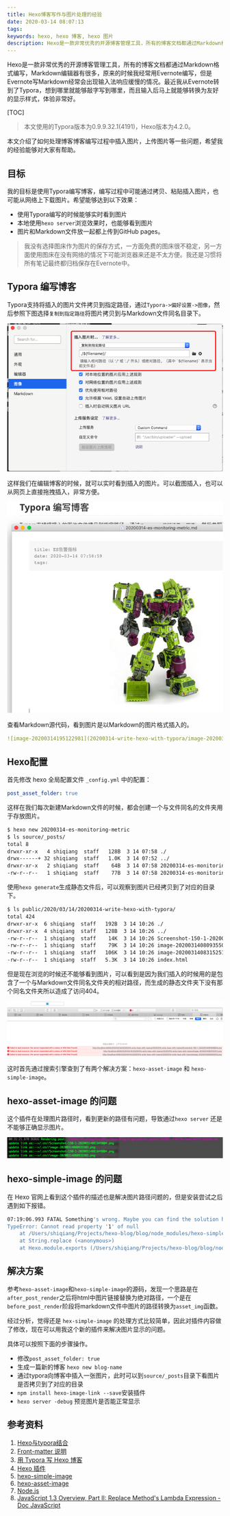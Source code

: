 ```yaml
---
title: Hexo博客写作与图片处理的经验
date: 2020-03-14 08:07:13
tags:
keywords: hexo, hexo 博客, hexo 图片
description: Hexo是一款非常优秀的开源博客管理工具，所有的博客文档都通过Markdown格式编写，Markdown编辑器有很多，原来的时候我经常用Evernote编写，但是Evernote写Markdown经常会出现输入法响应缓慢的情况。最近我从Evernote转到了Typora，想到哪里就能够敲字写到哪里，而且输入后马上就能够转换为友好的显示样式，体验非常好。
---
```


Hexo是一款非常优秀的开源博客管理工具，所有的博客文档都通过Markdown格式编写，Markdown编辑器有很多，原来的时候我经常用Evernote编写，但是Evernote写Markdown经常会出现输入法响应缓慢的情况。最近我从Evernote转到了Typora，想到哪里就能够敲字写到哪里，而且输入后马上就能够转换为友好的显示样式，体验非常好。

<!-- more -->

[TOC]

> 本文使用的Typora版本为0.9.9.32.1(4191)，Hexo版本为4.2.0。

本文介绍了如何处理博客博客编写过程中插入图片，上传图片等一些问题，希望我的经验能够对大家有帮助。

## 目标

我的目标是使用Typora编写博客，编写过程中可能通过拷贝、粘贴插入图片，也可能从网络上下载图片。希望能够达到以下效果：

* 使用Typora编写的时候能够实时看到图片
* 本地使用`hexo server`浏览效果时，也能够看到图片
* 图片和Markdown文件放一起都上传到GitHub pages。

> 我没有选择图床作为图片的保存方式，一方面免费的图床很不稳定，另一方面使用图床在没有网络的情况下可能浏览器来还是不太方便。我还是习惯将所有笔记最终都归档保存在Evernote中。

## Typora 编写博客

Typora支持将插入的图片文件拷贝到指定路径，通过`Typora->偏好设置->图像`，然后参照下图选择`复制到指定路径`将图片拷贝到与Markdown文件同名目录下。

![image-20200314080935503](20200314-write-hexo-with-typora/image-20200314080935503.png)

这样我们在编辑博客的时候，就可以实时看到插入的图片。可以截图插入，也可以从网页上直接拖拽插入，非常方便。

![image-20200314195122981](20200314-write-hexo-with-typora/image-20200314195122981.png)

查看Markdown源代码，看到图片是以Markdown的图片格式插入的。

```yaml
![image-20200314195122981](20200314-write-hexo-with-typora/image-20200314195122981.png)
```



## Hexo配置

首先修改 hexo 全局配置文件 `_config.yml` 中的配置：

```yaml
post_asset_folder: true
```
这样在我们每次新建Markdown文件的时候，都会创建一个与文件同名的文件夹用于存放图片。
```sh
$ hexo new 20200314-es-monitoring-metric
$ ls source/_posts/
total 8
drwxr-xr-x   4 shiqiang  staff   128B  3 14 07:58 ./
drwx------+ 32 shiqiang  staff   1.0K  3 14 07:52 ../
drwxr-xr-x   2 shiqiang  staff    64B  3 14 07:58 20200314-es-monitoring-metric/
-rw-r--r--   1 shiqiang  staff    77B  3 14 07:58 20200314-es-monitoring-metric.md
```

使用`hexo generate`生成静态文件后，可以观察到图片已经拷贝到了对应的目录下。

```sh
$ ls public/2020/03/14/20200314-write-hexo-with-typora/
total 424
drwxr-xr-x  6 shiqiang  staff   192B  3 14 10:26 ./
drwxr-xr-x  4 shiqiang  staff   128B  3 14 10:26 ../
-rw-r--r--  1 shiqiang  staff    14K  3 14 10:26 Screenshot-150-1-20200314081849804.png
-rw-r--r--  1 shiqiang  staff    79K  3 14 10:26 image-20200314080935503.png
-rw-r--r--  1 shiqiang  staff   106K  3 14 10:26 image-20200314083152512.png
-rw-r--r--  1 shiqiang  staff   5.3K  3 14 10:26 index.html
```

但是现在浏览的时候还不能够看到图片，可以看到是因为我们插入的时候用的是包含了一个与Markdown文件同名文件夹的相对路径，而生成的静态文件夹下没有那个同名文件夹所以造成了访问404。



![image-20200314103033223](20200314-write-hexo-with-typora/image-20200314103033223.png)

这时首先通过搜索引擎查到了有两个解决方案：`hexo-asset-image` 和 `hexo-simple-image`。

## hexo-asset-image 的问题

这个插件在处理图片路径时，看到更新的路径有问题，导致通过`hexo server` 还是不能够正确显示图片。

![image-20200314083152512](20200314-write-hexo-with-typora/image-20200314083152512.png)

## hexo-simple-image 的问题

在 Hexo 官网上看到这个插件的描述也是解决图片路径问题的，但是安装尝试之后遇到如下报错。

```sh
07:19:06.993 FATAL Something's wrong. Maybe you can find the solution here: https://hexo.io/docs/troubleshooting.html
TypeError: Cannot read property '1' of null
    at /Users/shiqiang/Projects/hexo-blog/blog/node_modules/hexo-simple-image/lib/index.js:9:20
    at String.replace (<anonymous>)
    at Hexo.module.exports (/Users/shiqiang/Projects/hexo-blog/blog/node_modules/hexo-simple-image/lib/index.js:2:31)
```

## 解决方案

参考`hexo-asset-image`和`hexo-simple-image`的源码，发现一个思路是在`after_post_render`之后将html中图片链接替换为绝对路径，一个是在`before_post_render`阶段将markdown文件中图片的路径转换为`asset_img`函数。

经过分析，觉得还是 `hex-simple-image` 的处理方式比较简单，因此对插件内容做了修改，现在可以用我这个新的插件来解决图片显示的问题。

具体可以按照下面的步骤操作。

* 修改`post_asset_folder: true`
* 生成一篇新的博客 `hexo new blog-name`
* 通过typora向博客中插入一张图片，此时可以到`source/_posts`目录下看图片是否拷贝到了对应的目录
* `npm install hexo-image-link --save`安装插件
* `hexo server -debug` 预览图片是否能正常显示



## 参考资料

1. [Hexo与typora结合](https://www.jianshu.com/p/81a40a2c6514)
2. [Front-matter 说明](https://hexo.io/zh-cn/docs/front-matter.html)
3. [用 Typora 写 Hexo 博客](https://zhangnew.com/Typora-Hexo.html)
4. [Hexo 插件](https://hexo.io/zh-cn/docs/plugins.html)
5. [hexo-simple-image](https://github.com/Aragakiiii/hexo-simple-image)
6. [hexo-asset-image](https://github.com/xcodebuild/hexo-asset-image)
7. [Node.js](https://nodejs.org/en/)
8. [JavaScript 1.3 Overview, Part II: Replace Method's Lambda Expression - Doc JavaScript](http://webreference.com/js/column26/lambda.html)

